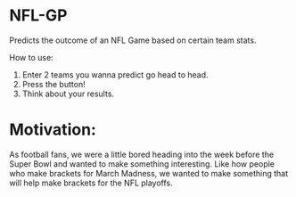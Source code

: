 # NFL-GP
Predicts the outcome of an NFL Game based on certain team stats.

How to use: 
1) Enter 2 teams you wanna predict go head to head.
2) Press the button!
3) Think about your results.

# Motivation:

As football fans, we were a little bored heading into the week before the Super Bowl and 
wanted to make something interesting. Like how people who make brackets for March Madness,
we wanted to make something that will help make brackets for the NFL playoffs.
